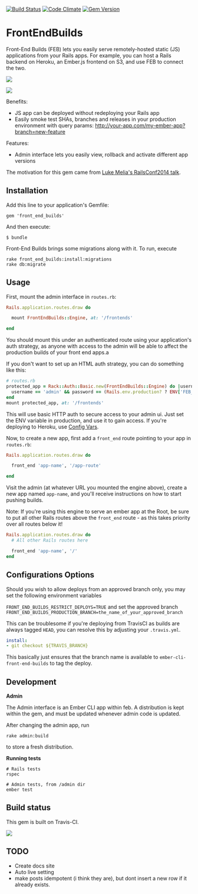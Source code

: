 [![Build Status](https://travis-ci.org/tedconf/front_end_builds.svg)](https://travis-ci.org/tedconf/front_end_builds) [![Code
Climate](https://codeclimate.com/github/tedconf/front_end_builds/badges/gpa.svg)](https://codeclimate.com/github/tedconf/front_end_builds) [![Gem Version](https://badge.fury.io/rb/front_end_builds.svg)](http://badge.fury.io/rb/front_end_builds)

# FrontEndBuilds

Front-End Builds (FEB) lets you easily serve remotely-hosted static (JS) applications from your Rails apps. For example, you can host a Rails backend on Heroku, an Ember.js frontend on S3, and use FEB to connect the two.

![](https://camo.githubusercontent.com/175c23176da269c03c5d3f51a8feef3bdb50fc8a/687474703a2f2f63762d73637265656e73686f74732e73332e616d617a6f6e6177732e636f6d2f41646d696e5f323031352d30332d31305f30302d35312d32352e706e67)

![](https://camo.githubusercontent.com/979b56c0651251f4cf428ff354990ee167aeaf63/687474703a2f2f63762d73637265656e73686f74732e73332e616d617a6f6e6177732e636f6d2f41646d696e5f323031352d30332d31305f30302d35302d35382e706e67)

Benefits:
  - JS app can be deployed without redeploying your Rails app
  - Easily smoke test SHAs, branches and releases in your production environment with query params:
    http://your-app.com/my-ember-app?branch=new-feature

Features:
  - Admin interface lets you easily view, rollback and activate different app versions

The motivation for this gem came from [Luke Melia's RailsConf2014 talk](http://www.confreaks.com/videos/3324-railsconf-lightning-fast-deployment-of-your-rails-backed-javascript-app).


## Installation

Add this line to your application's Gemfile:

```
gem 'front_end_builds'
```

And then execute:

```
$ bundle
```

Front-End Builds brings some migrations along with it. To run, execute

```
rake front_end_builds:install:migrations
rake db:migrate
```

## Usage

First, mount the admin interface in `routes.rb`:

```rb
Rails.application.routes.draw do

  mount FrontEndBuilds::Engine, at: '/frontends'

end
```

You should mount this under an authenticated route using your application's
auth strategy, as anyone with access to the admin will be able to affect the
production builds of your front end apps.a

If you don't want to set up an HTML auth strategy, you can do something like this:

```rb
# routes.rb
protected_app = Rack::Auth::Basic.new(FrontEndBuilds::Engine) do |username, password|
  username == 'admin' && password == (Rails.env.production? ? ENV['FEB_ADMIN_PASSWORD'] : '')
end
mount protected_app, at: '/frontends'
```

This will use basic HTTP auth to secure access to your admin ui. Just set the ENV variable in production, and use it to gain access. If you're deploying to Heroku, use [Config Vars](https://devcenter.heroku.com/articles/config-vars).

Now, to create a new app, first add a `front_end` route pointing to your app in `routes.rb`:

```rb
Rails.application.routes.draw do

  front_end 'app-name', '/app-route'

end
```

Visit the admin (at whatever URL you mounted the engine above), create a
new app named `app-name`, and you'll receive  instructions on how to
start pushing builds.

Note:
If you're using this engine to serve an ember app at the Root, be sure to put all other Rails routes above the `front_end` route - as this takes priority over all routes below it!

```rb
Rails.application.routes.draw do
  # All other Rails routes here

  front_end 'app-name', '/'
end
```

## Configurations Options

Should you wish to allow deploys from an approved branch only, you may set the following environment variables

`FRONT_END_BUILDS_RESTRICT_DEPLOYS=TRUE` and set the approved branch `FRONT_END_BUILDS_PRODUCTION_BRANCH=the_name_of_your_approved_branch`

This can be troublesome if you're deploying from TravisCI as builds are always tagged `HEAD`, you can resolve this by adjusting your `.travis.yml`.

```yml
install:
- git checkout ${TRAVIS_BRANCH}
```

This basically just ensures that the branch name is available to `ember-cli-front-end-builds` to tag the deploy.


## Development

**Admin**

The Admin interface is an Ember CLI app within feb. A distribution is kept
within the gem, and must be updated whenever admin code is updated.

After changing the admin app, run

```
rake admin:build
```

to store a fresh distribution.

**Running tests**

```
# Rails tests
rspec

# Admin tests, from /admin dir
ember test
```

## Build status
This gem is built on Travis-CI.

![](https://travis-ci.org/tedconf/front_end_builds.svg?branch=master)

## TODO

* Create docs site
* Auto live setting
* make posts idempotent (i think they are), but dont insert a new row if
  it already exists.

